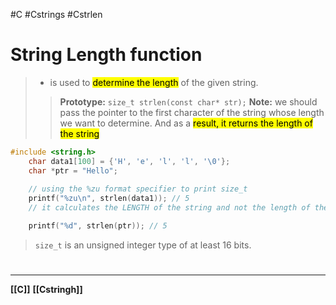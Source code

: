 #C #Cstrings #Cstrlen
# String Length function
> - is used to <mark class="hltr-lightblue">determine the length</mark> of the given string.
>> **Prototype:** `size_t strlen(const char* str);`
>> **Note:** we should pass the pointer to the first character of the string whose length we want to determine. And as a <mark class="hltr-lightgreen">result, it returns the length of the string</mark>
```C
#include <string.h>
    char data1[100] = {'H', 'e', 'l', 'l', '\0'};
    char *ptr = "Hello";
    
    // using the %zu format specifier to print size_t
    printf("%zu\n", strlen(data1)); // 5
    // it calculates the LENGTH of the string and not the length of the array

    printf("%d", strlen(ptr)); // 5
```
> `size_t` is an unsigned integer type of at least 16 bits.


# 
---
**[[C]]**
**[[Cstringh]]**